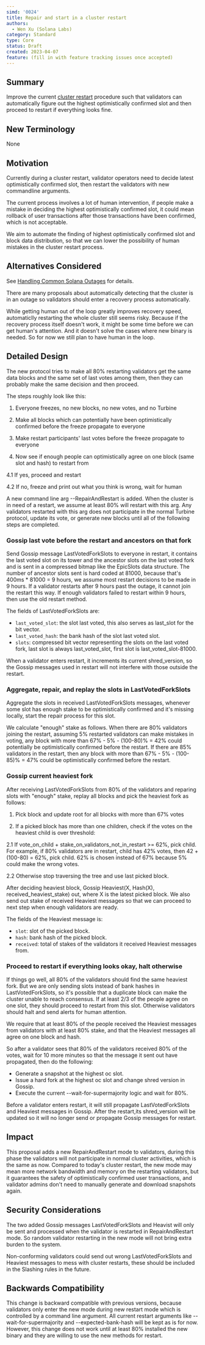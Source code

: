 ```yaml
---
simd: '0024'
title: Repair and start in a cluster restart
authors:
  - Wen Xu (Solana Labs)
category: Standard
type: Core
status: Draft
created: 2023-04-07
feature: (fill in with feature tracking issues once accepted)
---
```


## Summary

Improve the current [cluster restart](https://docs.solana.com/running-validator/restart-cluster)
procedure such that validators can automatically figure out the highest
optimistically confirmed slot and then proceed to restart if everything looks
fine.

## New Terminology

None

## Motivation

Currently during a cluster restart, validator operators need to decide latest
optimistically confirmed slot, then restart the validators with new commandline
arguments.

The current process involves a lot of human intervention, if people make a
mistake in deciding the highest optimistically confirmed slot, it could mean
rollback of user transactions after those transactions have been confirmed,
which is not acceptable.

We aim to automate the finding of highest optimistically confirmed slot and
block data distribution, so that we can lower the possibility of human mistakes
in the cluster restart process.

## Alternatives Considered

See [Handling Common Solana Outages](https://docs.google.com/document/d/1RkNAyz-5aKvv5FF44b8SoKifChKB705y5SdcEoqMPIc)
for details.

There are many proposals about automatically detecting that the cluster is
in an outage so validators should enter a recovery process automatically.

While getting human out of the loop greatly improves recovery speed,
automaticlly restarting the whole cluster still seems risky. Because if
the recovery process itself doesn't work, it might be some time before
we can get human's attention. And it doesn't solve the cases where new binary
is needed. So for now we still plan to have human in the loop.

## Detailed Design

The new protocol tries to make all 80% restarting validators get the same
data blocks and the same set of last votes among them, then they can probably
make the same decision and then proceed.

The steps roughly look like this:

1. Everyone freezes, no new blocks, no new votes, and no Turbine

2. Make all blocks which can potentially have been optimistically confirmed
before the freeze propagate to everyone

3. Make restart participants' last votes before the freeze propagate to
everyone

4. Now see if enough people can optimistically agree on one block (same slot
and hash) to restart from

4.1 If yes, proceed and restart

4.2 If no, freeze and print out what you think is wrong, wait for human

A new command line arg --RepairAndRestart is added. When the cluster is in need
of a restart, we assume at least 80% will restart with this arg. Any validators
restarted with this arg does not participate in the normal Turbine protocol,
update its vote, or generate new blocks until all of the following steps are
completed.

### Gossip last vote before the restart and ancestors on that fork

Send Gossip message LastVotedForkSlots to everyone in restart, it contains the
last voted slot on its tower and the ancestor slots on the last voted fork and
is sent in a compressed bitmap like the EpicSlots data structure. The number of
ancestor slots sent is hard coded at 81000, because that's 400ms * 81000 = 9
hours, we assume most restart decisions to be made in 9 hours. If a validator
restarts after 9 hours past the outage, it cannot join the restart this way. If
enough validators failed to restart within 9 hours, then use the old restart
method.

The fields of LastVotedForkSlots are:

- `last_voted_slot`: the slot last voted, this also serves as last_slot for the
bit vector.
- `last_voted_hash`: the bank hash of the slot last voted slot.
- `slots`: compressed bit vector representing the slots on the last voted fork,
last slot is always last_voted_slot, first slot is last_voted_slot-81000.

When a validator enters restart, it increments its current shred_version, so
the Gossip messages used in restart will not interfere with those outside the
restart.

### Aggregate, repair, and replay the slots in LastVotedForkSlots

Aggregate the slots in received LastVotedForkSlots messages, whenever some slot
has enough stake to be optimistically confirmed and it's missing locally, start
the repair process for this slot.

We calculate "enough" stake as follows. When there are 80% validators joining
the restart, assuming 5% restarted validators can make mistakes in voting, any
block with more than 67% - 5% - (100-80)% = 42% could potentially be
optimistically confirmed before the restart. If there are 85% validators in the
restart, then any block with more than 67% - 5% - (100-85)% = 47% could be
optimistically confirmed before the restart.

### Gossip current heaviest fork

After receiving LastVotedForkSlots from 80% of the validators and reparing
slots with "enough" stake, replay all blocks and pick the heaviest fork as
follows:

1. Pick block and update root for all blocks with more than 67% votes

2. If a picked block has more than one children, check if the votes on the
heaviest child is over threshold:

2.1 If vote_on_child + stake_on_validators_not_in_restart >= 62%, pick child.
For example, if 80% validators are in restart, child has 42% votes, then
42 + (100-80) = 62%, pick child. 62% is chosen instead of 67% because 5%
could make the wrong votes.

2.2 Otherwise stop traversing the tree and use last picked block.

After deciding heaviest block, Gossip
Heaviest(X, Hash(X), received_heaviest_stake) out, where X is the latest picked
block. We also send out stake of received Heaviest messages so that we can
proceed to next step when enough validators are ready.

The fields of the Heaviest message is:

- `slot`: slot of the picked block.
- `hash`: bank hash of the picked block.
- `received`: total of stakes of the validators it received Heaviest messages
from.

### Proceed to restart if everything looks okay, halt otherwise

If things go well, all 80% of the validators should find the same heaviest
fork. But we are only sending slots instead of bank hashes in
LastVotedForkSlots, so it's possible that a duplicate block can make the
cluster unable to reach consensus. If at least 2/3 of the people agree on one
slot, they should proceed to restart from this slot. Otherwise validators
should halt and send alerts for human attention.

We require that at least 80% of the people received the Heaviest messages from
validators with at least 80% stake, and that the Heaviest messages all agree on
one block and hash.

So after a validator sees that 80% of the validators received 80% of the votes,
wait for 10 more minutes so that the message it sent out have propagated, then
do the following:

- Generate a snapshot at the highest oc slot.
- Issue a hard fork at the highest oc slot and change shred version in Gossip.
- Execute the current --wait-for-supermajority logic and wait for 80%.

Before a validator enters restart, it will still propagate LastVotedForkSlots
and Heaviest messages in Gossip. After the restart,its shred_version will be
updated so it will no longer send or propagate Gossip messages for restart.

## Impact

This proposal adds a new RepairAndRestart mode to validators, during this phase
the validators will not participate in normal cluster activities, which is the
same as now. Compared to today's cluster restart, the new mode may mean more
network bandwidth and memory on the restarting validators, but it guarantees
the safety of optimistically confirmed user transactions, and validator admins
don't need to manually generate and download snapshots again. 

## Security Considerations

The two added Gossip messages LastVotedForkSlots and Heavist will only be sent
and processed when the validator is restarted in RepairAndRestart mode. So
random validator restarting in the new mode will not bring extra burden to the
system.

Non-conforming validators could send out wrong LastVotedForkSlots and Heaviest
messages to mess with cluster restarts, these should be included in the
Slashing rules in the future.

## Backwards Compatibility

This change is backward compatible with previous versions, because validators
only enter the new mode during new restart mode which is controlled by a
command line argument. All current restart arguments like
--wait-for-supermajority and --expected-bank-hash will be kept as is for now.
However, this change does not work until at least 80% installed the new binary
and they are willing to use the new methods for restart.
